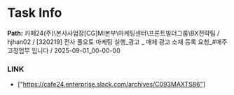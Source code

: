 # Task Info

**Path:** 카페24(주)\본사사업장\[CG]MI본부\마케팅센터\프론트빌더그룹\BX전략팀 / hjhan02 / [320219] 전사 풀오토 마케팅 실행_광고 _ 매체 광고 소재 등록 요청_#매주 고정업무 입니다 / 2025-09-01_00-00-00

### LINK
- ["https://cafe24.enterprise.slack.com/archives/C093MAXTS86"]

